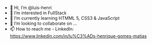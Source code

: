 - 👋 Hi, I’m @luis-henri
- 👀 I’m interested in FullStack
- 🌱 I’m currently learning HTMML 5, CSS3 & JavaScript
- 💞️ I’m looking to collaborate on ...
- 📫 How to reach me - LinkedIn: https://www.linkedin.com/in/lu%C3%ADs-henrique-gomes-matias

<!---
luis-henri/luis-henri is a ✨ special ✨ repository because its `README.md` (this file) appears on your GitHub profile.
You can click the Preview link to take a look at your changes.
--->
